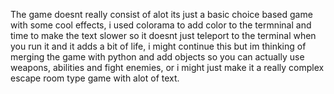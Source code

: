 The game doesnt really consist of alot its just a basic choice based game with some cool effects, i used colorama to add color to the termninal and time
to make the text slower so it doesnt just teleport to the terminal when you run it and it adds a bit of life, i might continue this but im thinking of
merging the game with python and add objects so you can actually use weapons, abilities and fight enemies, or i might just make it a really complex escape room type game
with alot of text.
